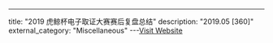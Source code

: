 ---
title: "2019 虎鲸杯电子取证大赛赛后复盘总结"
description: "2019.05 [360]"
external_category: "Miscellaneous"
---[Visit Website](https://www.anquanke.com/post/id/177714/)

